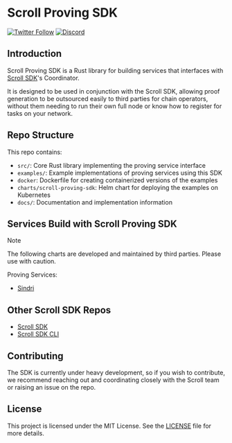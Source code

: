 # Scroll Proving SDK
[![Twitter Follow](https://img.shields.io/twitter/follow/Scroll_ZKP?style=social)](https://twitter.com/Scroll_ZKP)
[![Discord](https://img.shields.io/discord/984015101017346058?color=%235865F2&label=Discord&logo=discord&logoColor=%23fff)](https://discord.gg/scroll)

## Introduction

Scroll Proving SDK is a Rust library for building services that interfaces with [Scroll SDK](https://github.com/scroll-tech/scroll-sdk)'s Coordinator.

It is designed to be used in conjunction with the Scroll SDK, allowing proof generation to be outsourced easily to third parties for chain operators, without them needing to run their own full node or know how to register for tasks on your network. 

## Repo Structure
This repo contains:
- `src/`: Core Rust library implementing the proving service interface
- `examples/`: Example implementations of proving services using this SDK
- `docker`: Dockerfile for creating containerized versions of the examples
- `charts/scroll-proving-sdk`: Helm chart for deploying the examples on Kubernetes
- `docs/`: Documentation and implementation information

## Services Build with Scroll Proving SDK

> [!NOTE]
> The following charts are developed and maintained by third parties. Please use with caution.

Proving Services:
- [Sindri](https://github.com/Sindri-Labs/sindri-scroll-sdk/)

## Other Scroll SDK Repos

- [Scroll SDK](https://www.github.com/scroll-tech/scroll-sdk)
- [Scroll SDK CLI](https://www.github.com/scroll-tech/scroll-sdk-cli)

## Contributing

The SDK is currently under heavy development, so if you wish to contribute, we recommend reaching out and coordinating closely with the Scroll team or raising an issue on the repo.

## License

This project is licensed under the MIT License. See the [LICENSE](./LICENSE) file for more details.
